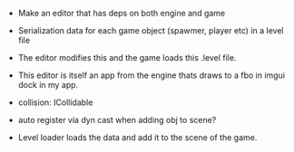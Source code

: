 * Make an editor that has deps on both engine and game
* Serialization data for each game object (spawmer, player etc) in a level file
* The editor modifies this and the game loads this .level file.
* This editor is itself an app from the engine thats draws to a fbo in imgui dock in my app.

* collision: ICollidable
* auto register via dyn cast when adding obj to scene?
* Level loader loads the data and add it to the scene of the game.
